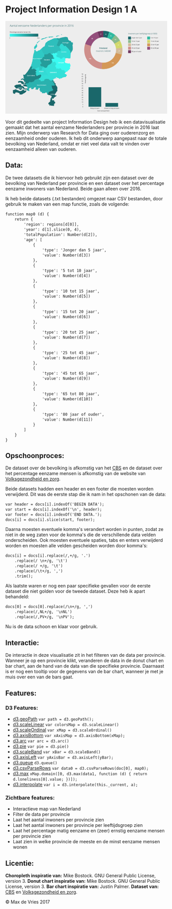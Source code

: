 # Project Information Design 1 A

![](preview.png)

Voor dit gedeelte van project Information Design heb ik een datavisualisatie gemaakt dat het aantal eenzame Nederlanders per provincie in 2016 laat zien. Mijn onderwerp van Research for Data ging over ouderenzorg en eenzaamheid onder ouderen. Ik heb dit onderwerp aangepast naar de totale bevolking van Nederland, omdat er niet veel data valt te vinden over eenzaamheid alleen van ouderen.

## Data:

De twee datasets die ik hiervoor heb gebruikt zijn een dataset over de bevolking van Nederland per provincie en een dataset over het percentage eenzame inwoners van Nederland. Beide gaan alleen over 2016.

Ik heb beide datasets (.txt bestanden) omgezet naar CSV bestanden, door gebruik te maken van een map functie, zoals de volgende:

```
function map0 (d) {
	return {
		'region': regions[d[0]],
		'year': d[1].slice(0, 4),
		'totalPopulation': Number(d[2]),
		'age': [
			{
				'type': 'Jonger dan 5 jaar',
				'value': Number(d[3])
			},
			{
				'type': '5 tot 10 jaar',
				'value': Number(d[4])
			},
			{
				'type': '10 tot 15 jaar',
				'value': Number(d[5])
			},
			{
				'type': '15 tot 20 jaar',
				'value': Number(d[6])
			},
			{
				'type': '20 tot 25 jaar',
				'value': Number(d[7])
			},
			{
				'type': '25 tot 45 jaar',
				'value': Number(d[8])
			},
			{
				'type': '45 tot 65 jaar',
				'value': Number(d[9])
			},
			{
				'type': '65 tot 80 jaar',
				'value': Number(d[10])
			},
			{
				'type': '80 jaar of ouder',
				'value': Number(d[11])
			}
		]
	}			
}
```

## Opschoonproces:
De dataset over de bevolking is afkomstig van het [CBS](http://statline.cbs.nl/Statweb/publication/?DM=SLNL&PA=70072ned&D1=0,3-11&D2=0,5-16&D3=21&HDR=T&STB=G1,G2&VW=T) en de dataset over het percentage eenzame mensen is afkomstig van de website van [Volksgezondheid en zorg](https://www.volksgezondheidenzorg.info/onderwerp/eenzaamheid/regionaal-internationaal/regionaal#node-eenzaamheid-ggd-regio).

Beide datasets hadden een header en een footer die moesten worden verwijderd. Dit was de eerste stap die ik nam in het opschonen van de data:

```
var header = docs[i].indexOf('BEGIN DATA');
var start = docs[i].indexOf('\n', header);
var footer = docs[i].indexOf('END DATA.');
docs[i] = docs[i].slice(start, footer);
```

Daarna moesten eventuele komma's verandert worden in punten, zodat ze niet in de weg zaten voor de komma's die de verschillende data velden onderscheiden. Ook moesten eventuele spaties, tabs en enters verwijderd worden en moesten alle velden gescheiden worden door komma's:

```
docs[i] = docs[i].replace(/,+/g, '.')
	.replace(/ \n+/g, '\t')
	.replace(/ +/g, '\t')
	.replace(/\t+/g, ',')
	.trim();
```

Als laatste waren er nog een paar specifieke gevallen voor de eerste dataset die niet golden voor de tweede dataset. Deze heb ik apart behandeld:

```
docs[0] = docs[0].replace(/\n+/g, ',')
	.replace(/,NL+/g, '\nNL')
	.replace(/,PV+/g, '\nPV');
```

Nu is de data schoon en klaar voor gebruik.

## Interactie:

De interactie in deze visualisatie zit in het filteren van de data per provincie. Wanneer je op een provincie klikt, veranderen de data in de donut chart en bar chart, aan de hand van de data van die specifieke provincie. Daarnaast is er nog een tooltip voor de gegevens van de bar chart, wanneer je met je muis over een van de bars gaat.

## Features:

### D3 Features:

* [d3.geoPath](https://github.com/d3/d3-geo/blob/master/README.md#geoPath) `var path = d3.geoPath();`
* [d3.scaleLinear](https://github.com/d3/d3-scale/blob/master/README.md#scaleLinear) `var colorsMap = d3.scaleLinear()`
* [d3.scaleOrdinal](https://github.com/d3/d3-scale/blob/master/README.md#scaleOrdinal) `var xMap = d3.scaleOrdinal()`
* [d3.axisBottom](https://github.com/d3/d3-axis/blob/master/README.md#axisBottom) `var xAxisMap = d3.axisBottom(xMap);`
* [d3.arc](https://github.com/d3/d3-shape/blob/master/README.md#arc) `var arc = d3.arc()`
* [d3.pie](https://github.com/d3/d3-shape/blob/master/README.md#pie) `var pie = d3.pie()`
* [d3.scaleBand](https://github.com/d3/d3-scale/blob/master/README.md#scaleBand) `var xBar = d3.scaleBand()`
* [d3.axisLeft](https://github.com/d3/d3-axis/blob/master/README.md#axisLeft) `var yAxisBar = d3.axisLeft(yBar);`
* [d3.queue](https://github.com/d3/d3-queue/blob/master/README.md#queue) `d3.queue()`
* [d3.csvParseRows](https://github.com/d3/d3-dsv/blob/master/README.md#csvParseRows) `var data0 = d3.csvParseRows(doc[0], map0);`
* [d3.max](https://github.com/d3/d3-array/blob/master/README.md#max) `xMap.domain([0, d3.max(data1, function (d) { return d.loneliness[0].value; })]);`
* [d3.interpolate](https://github.com/d3/d3-interpolate/blob/master/README.md#interpolate) `var i = d3.interpolate(this._current, a);`

### Zichtbare features:

* Interactieve map van Nederland
* Filter de data per provincie
* Laat het aantal inwoners per provincie zien
* Laat het aantal inwoners per provincie per leeftijdsgroep zien
* Laat het percentage matig eenzame en (zeer) ernstig eenzame mensen per provincie zien
* Laat zien in welke provincie de meeste en de minst eenzame mensen wonen

## Licentie:

**Choropleth inspiratie van:** Mike Bostock. GNU General Public License, version 3.
**Donut chart inspiratie van:** Mike Bostock. GNU General Public License, version 3.
**Bar chart inspiratie van:** Justin Palmer.
**Dataset van:** [CBS](https://www.cbs.nl) en [Volksgezondheid en zorg](https://www.volksgezondheidenzorg.info/onderwerp/eenzaamheid/regionaal-internationaal/regionaal#node-eenzaamheid-ggd-regio).

&copy; Max de Vries 2017

